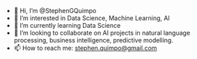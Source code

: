 - 👋 Hi, I’m @StephenGQuimpo
- 👀 I’m interested in Data Science, Machine Learning, AI
- 🌱 I’m currently learning Data Science
- 💞️ I’m looking to collaborate on AI projects in natural language processing, business intelligence, predictive modelling.
- 📫 How to reach me: stephen.quimpo@gmail.com

<!---
StephenGQuimpo/StephenGQuimpo is a ✨ special ✨ repository because its `README.md` (this file) appears on your GitHub profile.
You can click the Preview link to take a look at your changes.
--->
